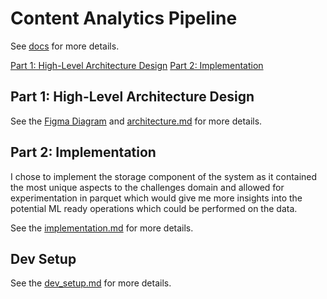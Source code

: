 # Content Analytics Pipeline

See [docs](docs) for more details.

[Part 1: High-Level Architecture Design](docs/architecture.md)
[Part 2: Implementation](docs/implementation.md)

## Part 1: High-Level Architecture Design

See the [Figma Diagram](https://www.figma.com/board/77tO7NRcYo8azEseWuHhpI/Content-Analytics?node-id=0-1&p=f&t=nrOYle4o9LpDfLTm-0) and [architecture.md](docs/architecture.md) for more details.

## Part 2: Implementation

I chose to implement the storage component of the system as it contained the most unique aspects to the challenges domain and allowed for experimentation in parquet which would give me more insights into the potential ML ready operations which could be performed on the data.

See the [implementation.md](docs/implementation.md) for more details.

## Dev Setup

See the [dev_setup.md](docs/dev_setup.md) for more details.